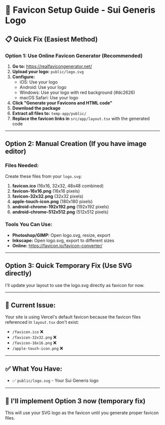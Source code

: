 # 🎨 Favicon Setup Guide - Sui Generis Logo

## 📋 Quick Fix (Easiest Method)

### Option 1: Use Online Favicon Generator (Recommended)

1. **Go to:** https://realfavicongenerator.net/
2. **Upload your logo:** `public/logo.svg`
3. **Configure:**
   - iOS: Use your logo
   - Android: Use your logo
   - Windows: Use your logo with red background (#dc2626)
   - macOS Safari: Use your logo
4. **Click "Generate your Favicons and HTML code"**
5. **Download the package**
6. **Extract all files to:** `temp-app/public/`
7. **Replace the favicon links in** `src/app/layout.tsx` with the generated code

---

## Option 2: Manual Creation (If you have image editor)

### Files Needed:

Create these files from your `logo.svg`:

1. **favicon.ico** (16x16, 32x32, 48x48 combined)
2. **favicon-16x16.png** (16x16 pixels)
3. **favicon-32x32.png** (32x32 pixels)
4. **apple-touch-icon.png** (180x180 pixels)
5. **android-chrome-192x192.png** (192x192 pixels)
6. **android-chrome-512x512.png** (512x512 pixels)

### Tools You Can Use:

- **Photoshop/GIMP:** Open logo.svg, resize, export
- **Inkscape:** Open logo.svg, export to different sizes
- **Online:** https://favicon.io/favicon-converter/

---

## Option 3: Quick Temporary Fix (Use SVG directly)

I'll update your layout to use the logo.svg directly as favicon for now.

---

## 🎯 Current Issue:

Your site is using Vercel's default favicon because the favicon files referenced in `layout.tsx` don't exist:
- `/favicon.ico` ❌
- `/favicon-32x32.png` ❌
- `/favicon-16x16.png` ❌
- `/apple-touch-icon.png` ❌

---

## ✅ What You Have:

- ✅ `public/logo.svg` - Your Sui Generis logo

---

## 🚀 I'll implement Option 3 now (temporary fix)

This will use your SVG logo as the favicon until you generate proper favicon files.
